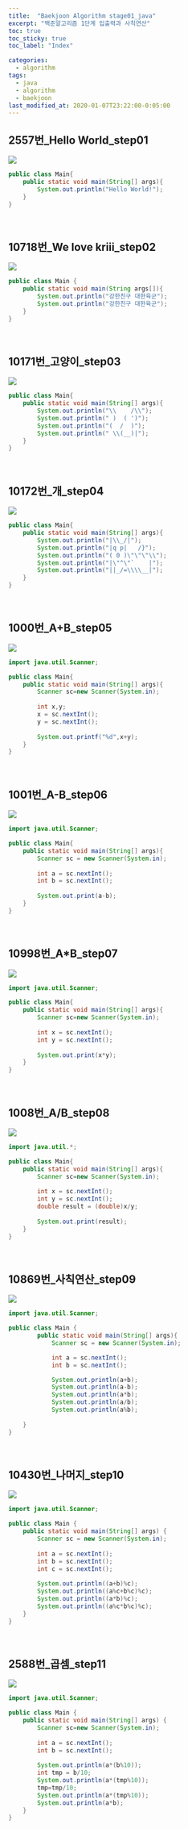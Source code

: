 ```yaml
---
title:  "Baekjoon Algorithm stage01_java"
excerpt: "백준알고리즘 1단계 입출력과 사칙연산"
toc: true
toc_sticky: true
toc_label: "Index"

categories:
  - algorithm
tags:
  - java
  - algorithm
  - baekjoon
last_modified_at: 2020-01-07T23:22:00-0:05:00
---
```




## 2557번_Hello World_step01
![](https://kimmy100b.github.io/assets/images/baekjoon/stage01/step01.jpg)

```java
public class Main{
    public static void main(String[] args){
        System.out.println("Hello World!");
    }
}
```
<br/>

## 10718번_We love kriii_step02
![](https://kimmy100b.github.io/assets/images/baekjoon/stage01/step02.jpg) 
```java
public class Main {
    public static void main(String args[]){
        System.out.println("강한친구 대한육군");
        System.out.println("강한친구 대한육군");
    }
}
```
<br/>

## 10171번_고양이_step03
![](https://kimmy100b.github.io/assets/images/baekjoon/stage01/step03.jpg) 
```java
public class Main{
    public static void main(String[] args){
        System.out.println("\\    /\\");
        System.out.println(" )  ( ')");
        System.out.println("(  /  )");
        System.out.println(" \\(__)|");            
    }
}
```
<br/>

## 10172번_개_step04
![](https://kimmy100b.github.io/assets/images/baekjoon/stage01/step04.jpg) 
```java
public class Main{
    public static void main(String[] args){
        System.out.println("|\\_/|");
        System.out.println("|q p|   /}");
        System.out.println("( 0 )\"\"\"\\");
        System.out.println("|\"^\"`    |");
        System.out.println("||_/=\\\\__|");
    }
}
```
<br/>

## 1000번_A+B_step05
![](https://kimmy100b.github.io/assets/images/baekjoon/stage01/step05.jpg) 
```java
import java.util.Scanner;

public class Main{
    public static void main(String[] args){
        Scanner sc=new Scanner(System.in);
        
        int x,y;
        x = sc.nextInt();
        y = sc.nextInt();
        
        System.out.printf("%d",x+y);
    }
}
```
<br/>

## 1001번_A-B_step06
![](https://kimmy100b.github.io/assets/images/baekjoon/stage01/step06.jpg) 
```java
import java.util.Scanner;

public class Main{
    public static void main(String[] args){
        Scanner sc = new Scanner(System.in);
        
        int a = sc.nextInt();
        int b = sc.nextInt();
        
        System.out.print(a-b);
    }
}
```
<br/>

## 10998번_A*B_step07
![](https://kimmy100b.github.io/assets/images/baekjoon/stage01/step07.jpg) 
```java
import java.util.Scanner;

public class Main{
    public static void main(String[] args){
        Scanner sc=new Scanner(System.in);
        
        int x = sc.nextInt();
        int y = sc.nextInt();
        
        System.out.print(x*y);
    }
}
```
<br/>

## 1008번_A/B_step08
![](https://kimmy100b.github.io/assets/images/baekjoon/stage01/step08.jpg) 
```java
import java.util.*;

public class Main{
    public static void main(String[] args){
        Scanner sc=new Scanner(System.in);
        
        int x = sc.nextInt();
        int y = sc.nextInt();
        double result = (double)x/y;
        
        System.out.print(result);
    }
}
```
<br/>

## 10869번_사칙연산_step09
![](https://kimmy100b.github.io/assets/images/baekjoon/stage01/step09.jpg) 
```java
import java.util.Scanner;

public class Main {
	    public static void main(String[] args){
	        Scanner sc = new Scanner(System.in);

	        int a = sc.nextInt();
	        int b = sc.nextInt();

	        System.out.println(a+b);
	        System.out.println(a-b);
	        System.out.println(a*b);
	        System.out.println(a/b);
	        System.out.println(a%b);
	  
	}
}
```
<br/>

## 10430번_나머지_step10
![](https://kimmy100b.github.io/assets/images/baekjoon/stage01/step10.jpg) 
```java
import java.util.Scanner;

public class Main {
	public static void main(String[] args) {
		Scanner sc = new Scanner(System.in);
		
		int a = sc.nextInt();
		int b = sc.nextInt();
		int c = sc.nextInt();
		
		System.out.println((a+b)%c);
		System.out.println((a%c+b%c)%c);
		System.out.println((a*b)%c);
		System.out.println((a%c*b%c)%c);
	}
}
```
<br/>

## 2588번_곱셈_step11
![](https://kimmy100b.github.io/assets/images/baekjoon/stage01/step11.jpg) 
```java
import java.util.Scanner;

public class Main {
	public static void main(String[] args) {
		Scanner sc=new Scanner(System.in);
		
		int a = sc.nextInt();
		int b = sc.nextInt();
		
		System.out.println(a*(b%10));
		int tmp = b/10;
		System.out.println(a*(tmp%10));
		tmp=tmp/10;
		System.out.println(a*(tmp%10));
		System.out.println(a*b);
	}
}
```